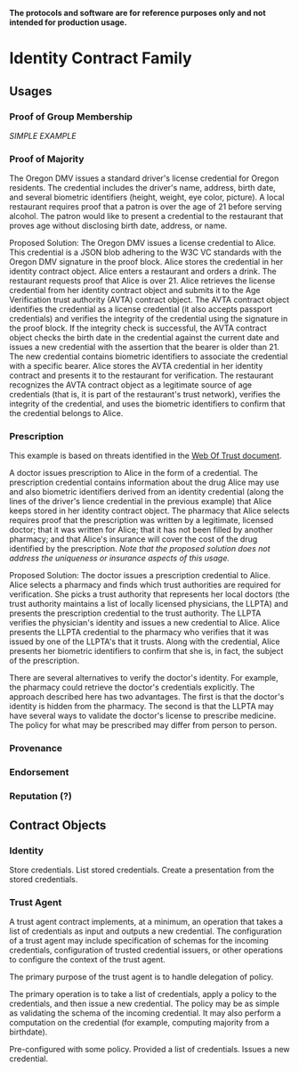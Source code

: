 <!---
Licensed under Creative Commons Attribution 4.0 International License
https://creativecommons.org/licenses/by/4.0/
--->

**The protocols and software are for reference purposes only and not intended for production usage.**

# Identity Contract Family

## Usages

### Proof of Group Membership

*SIMPLE EXAMPLE*

### Proof of Majority

The Oregon DMV issues a standard driver's license credential for Oregon
residents. The credential includes the driver's name, address, birth date, and
several biometric identifiers (height, weight, eye color, picture). A local
restaurant requires proof that a patron is over the age of 21 before serving
alcohol. The patron would like to present a credential to the restaurant that
proves age without disclosing birth date, address, or name.

Proposed Solution: The Oregon DMV issues a license credential to Alice. This
credential is a JSON blob adhering to the W3C VC standards with the Oregon DMV
signature in the proof block. Alice stores the credential in her identity
contract object. Alice enters a restaurant and orders a drink. The restaurant
requests proof that Alice is over 21. Alice retrieves the license credential
from her identity contract object and submits it to the Age Verification trust
authority (AVTA) contract object. The AVTA contract object identifies the
credential as a license credential (it also accepts passport credentials) and
verifies the integrity of the credential using the signature in the proof
block. If the integrity check is successful, the AVTA contract object checks the
birth date in the credential against the current date and issues a new
credential with the assertion that the bearer is older than 21. The new
credential contains biometric identifiers to associate the credential with a
specific bearer. Alice stores the AVTA credential in her identity contract and
presents it to the restaurant for verification. The restaurant recognizes the
AVTA contract object as a legitimate source of age credentials (that is, it is
part of the restaurant's trust network), verifies the integrity of the
credential, and uses the biometric identifiers to confirm that the credential
belongs to Alice.

### Prescription

This example is based on threats identified in the [Web Of Trust document](https://github.com/WebOfTrustInfo/rwot9-prague/blob/master/final-documents/alice-attempts-abuse-verifiable-credential.md).

A doctor issues prescription to Alice in the form of a credential. The
prescription credential contains information about the drug Alice may use and
also biometric identifiers derived from an identity credential (along the lines
of the driver's lience credential in the previous example) that Alice keeps
stored in her identity contract object. The pharmacy that Alice selects requires
proof that the prescription was written by a legitimate, licensed doctor; that
it was written for Alice; that it has not been filled by another pharmacy; and
that Alice's insurance will cover the cost of the drug identified by the
prescription. *Note that the proposed solution does not address the uniqueness
or insurance aspects of this usage.*

Proposed Solution: The doctor issues a prescription credential to Alice. Alice
selects a pharmacy and finds which trust authorities are required for
verification. She picks a trust authority that represents her local doctors (the
trust authority maintains a list of locally licensed physicians, the LLPTA) and
presents the prescription credential to the trust authority. The LLPTA verifies
the physician's identity and issues a new credential to Alice. Alice presents
the LLPTA credential to the pharmacy who verifies that it was issued by one of
the LLPTA's that it trusts. Along with the credential, Alice presents her
biometric identifiers to confirm that she is, in fact, the subject of the
prescription.

There are several alternatives to verify the doctor's identity. For example, the
pharmacy could retrieve the doctor's credentials explicitly. The approach
described here has two advantages. The first is that the doctor's identity is
hidden from the pharmacy. The second is that the LLPTA may have several ways to
validate the doctor's license to prescribe medicine. The policy for what may be
prescribed may differ from person to person.

### Provenance

### Endorsement

### Reputation (?)

<!--
Bearer of a credential includes a "call back" service, like an mail
address, where a digital asset could be placed, idea is that you must have
access to that location to unpack the asset.
-->

## Contract Objects

### Identity

Store credentials.
List stored credentials.
Create a presentation from the stored credentials.

### Trust Agent

A trust agent contract implements, at a minimum, an operation that takes a list
of credentials as input and outputs a new credential. The configuration of a
trust agent may include specification of schemas for the incoming credentials,
configuration of trusted credential issuers, or other operations to configure
the context of the trust agent.

The primary purpose of the trust agent is to handle delegation of policy.

The primary operation is to take a list of credentials, apply a policy to the
credentials, and then issue a new credential. The policy may be as simple as
validating the schema of the incoming credential. It may also perform a
computation on the credential (for example, computing majority from a
birthdate).



Pre-configured with some policy.
Provided a list of credentials.
Issues a new credential.
